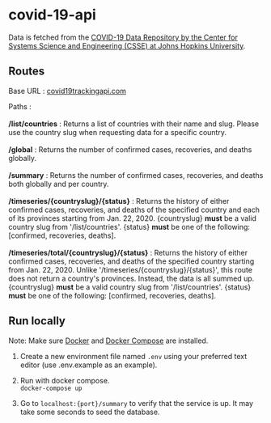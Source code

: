 # covid-19-api
Data is fetched from the [COVID-19 Data Repository by the Center for Systems Science and Engineering (CSSE) at Johns Hopkins University](https://github.com/CSSEGISandData/COVID-19).
## Routes

Base URL : [covid19trackingapi.com](covid19trackingapi.com)

Paths : <br><br>
<b>/list/countries</b> : Returns a list of countries with their name and slug. Please use the country slug when requesting data for a specific country.<br><br>
<b>/global</b> : Returns the number of confirmed cases, recoveries, and deaths globally.<br><br>
<b>/summary</b> : Returns the number of confirmed cases, recoveries, and deaths both globally and per country.<br><br>
<b>/timeseries/{countryslug}/{status}</b> : Returns the history of either confirmed cases, recoveries, and deaths of the 
specified country and each of its provinces starting from Jan. 22, 2020. {countryslug} <b>must</b> be a valid country slug from '/list/countries'. 
{status} <b>must</b> be one of the following: [confirmed, recoveries, deaths].<br><br>
<b>/timeseries/total/{countryslug}/{status}</b> : Returns the history of either confirmed cases, recoveries, and deaths 
of the specified country starting from Jan. 22, 2020. Unlike '/timeseries/{countryslug}/{status}', this route does not return a country's provinces. 
Instead, the data is all summed up. {countryslug} <b>must</b> be a valid country slug from '/list/countries'. {status} <b>must</b> be one of the following: [confirmed, recoveries, deaths].
## Run locally

Note: Make sure [Docker](https://docs.docker.com/engine/install/) and [Docker Compose](https://docs.docker.com/compose/install/) are installed.

1. Create a new environment file named `.env` using your preferred text editor  (use .env.example as an example).

2. Run with docker compose. <br>
`docker-compose up`

3. Go to `localhost:{port}/summary` to verify that the service is up. It may take some seconds to seed the database.
